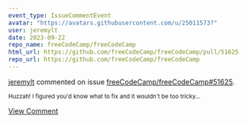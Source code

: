 ```yaml
---
event_type: IssueCommentEvent
avatar: "https://avatars.githubusercontent.com/u/25011573?"
user: jeremylt
date: 2023-09-22
repo_name: freeCodeCamp/freeCodeCamp
html_url: https://github.com/freeCodeCamp/freeCodeCamp/pull/51625
repo_url: https://github.com/freeCodeCamp/freeCodeCamp
---
```


<a href='https://github.com/jeremylt' target='_blank'>jeremylt</a> commented on issue <a href='https://github.com/freeCodeCamp/freeCodeCamp/pull/51625' target='_blank'>freeCodeCamp/freeCodeCamp#51625</a>.

<small>Huzzah! I figured you'd know what to fix and it wouldn't be too tricky...</small>

<a href='https://github.com/freeCodeCamp/freeCodeCamp/pull/51625' target='_blank'>View Comment</a>